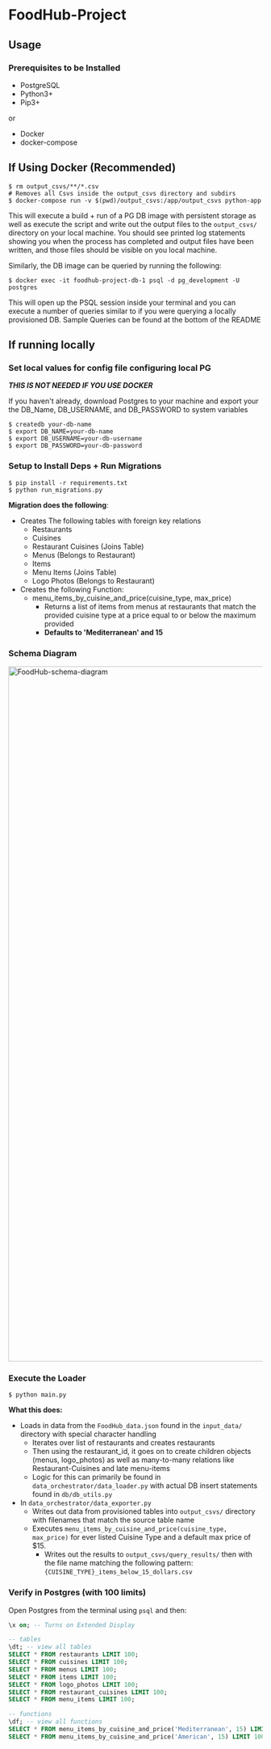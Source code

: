 # FoodHub-Project

## Usage

### Prerequisites to be Installed

- PostgreSQL
- Python3+
- Pip3+

or

- Docker
- docker-compose

## If Using Docker (Recommended)

```shell
$ rm output_csvs/**/*.csv 
# Removes all Csvs inside the output_csvs directory and subdirs
$ docker-compose run -v $(pwd)/output_csvs:/app/output_csvs python-app
```

This will execute a build + run of a PG DB image with persistent storage as well as execute the script and write out the output files to the `output_csvs/` directory on your local machine. You should see printed log statements showing you when the process has completed and output files have been written, and those files should be visible on you local machine.

Similarly, the DB image can be queried by running the following:

```shell
$ docker exec -it foodhub-project-db-1 psql -d pg_development -U postgres
```

This will open up the PSQL session inside your terminal and you can execute a number of queries similar to if you were querying a locally provisioned DB. Sample Queries can be found at the bottom of the README


## If running locally

### Set local values for config file configuring local PG

***THIS IS NOT NEEDED IF YOU USE DOCKER***

If you haven't already, download Postgres to your machine and export your the DB_Name, DB_USERNAME, and DB_PASSWORD to system variables

```shell
$ createdb your-db-name
$ export DB_NAME=your-db-name
$ export DB_USERNAME=your-db-username
$ export DB_PASSWORD=your-db-password
```

### Setup to Install Deps + Run Migrations

```shell
$ pip install -r requirements.txt
$ python run_migrations.py
```

**Migration does the following**:

- Creates The following tables with foreign key relations
    - Restaurants
    - Cuisines
    - Restaurant Cuisines (Joins Table)
    - Menus (Belongs to Restaurant)
    - Items
    - Menu Items (Joins Table)
    - Logo Photos (Belongs to Restaurant)
- Creates the following Function:
    - menu_items_by_cuisine_and_price(cuisine_type, max_price)
        - Returns a list of items from menus at restaurants that match the provided cuisine type at a price equal to or below the maximum provided
        - **Defaults to 'Mediterranean' and 15**

### Schema Diagram

<img width="1376" alt="FoodHub-schema-diagram" src="https://github.com/wratterman/FoodHub-Project/assets/25143074/430d4e4c-c0b4-45ca-b8b4-f85e62ab9b80">

### Execute the Loader

```shell
$ python main.py
```

**What this does:**

- Loads in data from the `FoodHub_data.json` found in the `input_data/` directory with special character handling
    - Iterates over list of restaurants and creates restaurants
    - Then using the restaurant_id, it goes on to create children objects (menus, logo_photos) as well as many-to-many relations like Restaurant-Cuisines and late menu-items
    - Logic for this can primarily be found in `data_orchestrator/data_loader.py` with actual DB insert statements found in `db/db_utils.py`
- In `data_orchestrator/data_exporter.py`
    - Writes out data from provisioned tables into `output_csvs/` directory with filenames that match the source table name
    - Executes `menu_items_by_cuisine_and_price(cuisine_type, max_price)` for ever listed Cuisine Type and a default max price of $15.
        - Writes out the results to `output_csvs/query_results/` then with the file name matching the following pattern: `{CUISINE_TYPE}_items_below_15_dollars.csv` 

### Verify in Postgres (with 100 limits)

Open Postgres from the terminal using `psql` and then:

```sql
\x on; -- Turns on Extended Display

-- tables
\dt; -- view all tables
SELECT * FROM restaurants LIMIT 100;
SELECT * FROM cuisines LIMIT 100;
SELECT * FROM menus LIMIT 100;
SELECT * FROM items LIMIT 100;
SELECT * FROM logo_photos LIMIT 100;
SELECT * FROM restaurant_cuisines LIMIT 100;
SELECT * FROM menu_items LIMIT 100;

-- functions
\df; -- view all functions
SELECT * FROM menu_items_by_cuisine_and_price('Mediterranean', 15) LIMIT 100;
SELECT * FROM menu_items_by_cuisine_and_price('American', 15) LIMIT 100;

```

